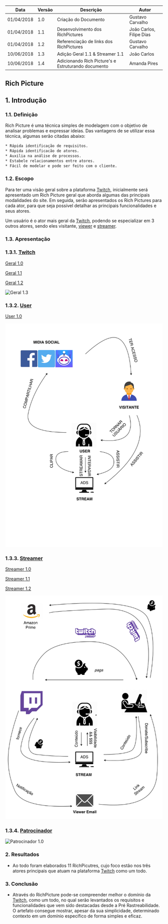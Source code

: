 |Data|Versão|Descrição|Autor|
|----|------|---------|-----|
|01/04/2018|1.0|Criação do Documento|Gustavo Carvalho|
|01/04/2018|1.1|Desenvolvimento dos RichPictures|João Carlos, Filipe Dias|
|01/04/2018|1.2|Referenciação de links dos RichPictures|Gustavo Carvalho|
|10/06/2018|1.3|Adição Geral 1.1 & Streamer 1.1|João Carlos|
|10/06/2018|1.4|Adicionando Rich Picture's e Estruturando documento|Amanda Pires|

## Rich Picture

## 1. Introdução

### 1.1. Definição

Rich Picture é uma técnica simples de modelagem com o objetivo de analisar problemas e expressar ideias. Das vantagens de se utilizar essa técnica, algumas serão citadas abaixo:

	* Rápida identificação de requisitos.
	* Rápida identificacão de atores.
	* Auxilia na análise de processos.
	* Estabele relacionamentos entre atores.
	* Fácil de modelar e pode ser feito com o cliente.

### 1.2. Escopo

Para ter uma visão geral sobre a plataforma [Twitch](https://github.com/gabrielziegler3/Requisitos-2018-1/wiki/Twitch), inicialmente será apresentado um Rich Picture geral que aborda algumas das principais modalidades do site. Em seguida, serão apresentados os Rich Pictures para cada ator, para que seja possível detalhar as principais 
funcionalidades e seus atores.

Um usuário é o ator mais geral da [Twitch](https://github.com/gabrielziegler3/Requisitos-2018-1/wiki/Twitch), podendo se especializar em 3 outros atores, sendo eles visitante, [viewer](https://github.com/gabrielziegler3/Requisitos-2018-1/wiki/Viewer) e [streamer](https://github.com/gabrielziegler3/Requisitos-2018-1/wiki/Streamer).

### 1.3. Apresentação

### 1.3.1. [Twitch](Twitch)

[Geral 1.0](./images/rich-picture/Twitch-1.0.jpeg)

[Geral 1.1](./images/rich-picture/Twitch-1.1.png)

[Geral 1.2](./images/rich-picture/Twitch-1.2.jpg)

![Geral 1.3](./images/rich-picture/Twitch-1.3.png)


### 1.3.2. [User](User)

[User 1.0](./images/rich-picture/User-1.0.jpg)

![User 1.1](./images/rich-picture/User-1.1.jpg)


### 1.3.3. [Streamer](Streamer)

[Streamer 1.0](./images/rich-picture/Streamer-1.0.jpeg)

[Streamer 1.1](./images/rich-picture/Streamer-1.1.jpg)

[Streamer 1.2](./images/rich-picture/Streamer-1.2.jpeg)

![Streamer 1.3](./images/rich-picture/Streamer-1.3.jpg)

### 1.3.4. [Patrocinador](Patrocinador)

![Patrocinador 1.0](./images/rich-picture/Patrocinador-1.0.png)

### 2. Resultados
* Ao todo foram elaborados 11 RichPicutres, cujo foco estão nos três atores principais que atuam na plataforma [Twitch](https://github.com/gabrielziegler3/Requisitos-2018-1/wiki/Twitch) como um todo.

### 3. Conclusão
* Através do RichPicture pode-se compreender melhor o domínio da [Twitch](https://github.com/gabrielziegler3/Requisitos-2018-1/wiki/Twitch), como um todo, no qual serão levantados os requisitos e funcionalidades que vem sido destacadas desde a Pré Rastreabilidade. O artefato consegue mostrar, apesar da sua simplicidade, determinado contexto em um domínio específico de forma simples e eficaz.